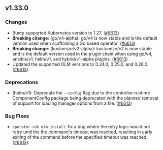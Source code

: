 ## v1.33.0

### Changes

- Bump supported Kubernetes version to 1.27. ([#6613](https://github.com/operator-framework/operator-sdk/pull/6613))
- **Breaking change**: (go/v4-alpha): go/v4 is now stable and is the default version used when scaffolding a Go based operator. ([#6613](https://github.com/operator-framework/operator-sdk/pull/6613))
- **Breaking change**: (kustomize/v2-alpha): kustomize/v2 is now stable and is the default version used in the plugin chain when using go/v4, ansible/v1, helm/v1, and hybrid/v1-alpha plugins. ([#6613](https://github.com/operator-framework/operator-sdk/pull/6613))
- Updated the supported OLM versions to 0.24.0, 0.25.0, and 0.26.0. ([#6613](https://github.com/operator-framework/operator-sdk/pull/6613))

### Deprecations

- (helm/v1): Deprecate the `--config` flag due to the controller-runtime ComponentConfig package being deprecated with the planned removal of support for loading manager options from a file. ([#6613](https://github.com/operator-framework/operator-sdk/pull/6613))

### Bug Fixes

- `operator-sdk olm install`: fix a bug where the retry logic would not retry until the the command's timeout was reached, resulting in early exiting of the command before the specified timeout was reached. ([#6613](https://github.com/operator-framework/operator-sdk/pull/6613))
